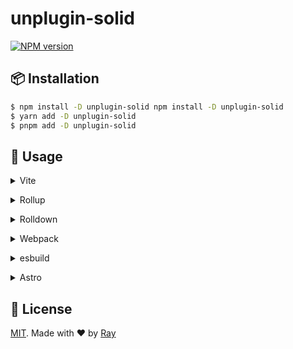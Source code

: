 # unplugin-solid

[![NPM version](https://img.shields.io/npm/v/unplugin-solid?color=a1b858&label=)](https://www.npmjs.com/package/unplugin-solid)

## 📦 Installation

```bash
$ npm install -D unplugin-solid	npm install -D unplugin-solid
$ yarn add -D unplugin-solid
$ pnpm add -D unplugin-solid
```

## 🚀 Usage

<details>
<summary>Vite</summary><br>

```ts
// vite.config.ts
import Solid from "unplugin-solid/vite";

export default defineConfig({
	plugins: [
		Solid({
			/* options */
		}),
	],
});
```

<br></details>

<details>
<summary>Rollup</summary><br>

```ts
// rollup.config.js
import Solid from "unplugin-solid/rollup";

export default {
	plugins: [
		Solid({
			/* options */
		}),
		// other plugins
	],
};
```

<br></details>

<details>
<summary>Rolldown</summary><br>

```ts
// rolldown.config.js
import Solid from "unplugin-solid/rolldown";

export default {
	plugins: [
		Solid({
			/* options */
		}),
		// other plugins
	],
};
```

<br></details>

<details>
<summary>Webpack</summary><br>

```ts
// webpack.config.js
module.exports = {
	/* ... */
	plugins: [
		require("unplugin-solid/webpack")({
			/* options */
		}),
	],
};
```

<br></details>

<details>
<summary>esbuild</summary><br>

```ts
// esbuild.config.js
import { build } from "esbuild";

build({
	/* ... */
	plugins: [
		require("unplugin-solid/esbuild")({
			/* options */
		}),
	],
});
```

<br></details>

<details>
<summary>Astro</summary><br>

```ts
// astro.config.mjs
import Solid from "unplugin-solid/astro";

export default defineConfig({
	integrations: [
		Solid({
			/* options */
		}),
	],
});
```

<br></details>

## 📝 License

[MIT](./LICENSE). Made with ❤️ by [Ray](https://github.com/so1ve)
